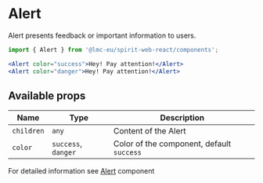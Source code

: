 # Alert

Alert presents feedback or important information to users.

```jsx
import { Alert } from '@lmc-eu/spirit-web-react/components';
```

```jsx
<Alert color="success">Hey! Pay attention!</Alert>
<Alert color="danger">Hey! Pay attention!</Alert>
```

## Available props

| Name       | Type                | Description                               |
| ---------- | ------------------- | ----------------------------------------- |
| `children` | `any`               | Content of the Alert                      |
| `color`    | `success`, `danger` | Color of the component, default `success` |

For detailed information see [Alert](https://github.com/lmc-eu/spirit-design-system/blob/main/packages/web/src/components/Alert/README.md) component

